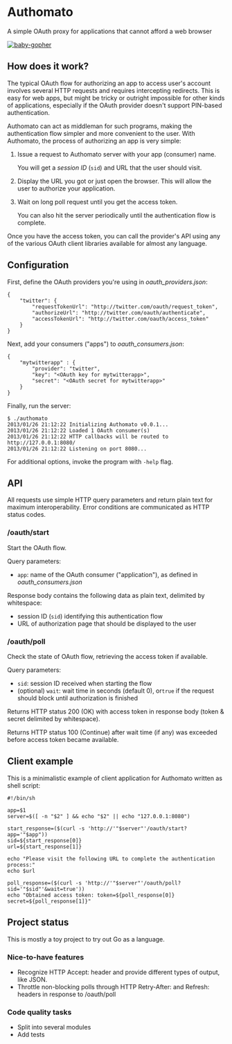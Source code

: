 # Authomato

A simple OAuth proxy for applications that cannot afford a web browser

[![baby-gopher](https://raw.github.com/drnic/babygopher-site/gh-pages/images/babygopher-badge.png)](http://www.babygopher.org)

## How does it work?

The typical OAuth flow for authorizing an app to access user's account
involves several HTTP requests and requires intercepting redirects.
This is easy for web apps, but might be tricky or outright impossible
for other kinds of applications, especially if the OAuth provider
doesn't support PIN-based authentication.

Authomato can act as middleman for such programs, making the authentication
flow simpler and more convenient to the user. With Authomato,
the process of authorizing an app is very simple:

1. Issue a request to Authomato server with your app (consumer) name.

   You will get a _session ID_ (`sid`) and URL that the user should visit.
2. Display the URL you got or just open the browser. This will allow the user
   to authorize your application.
3. Wait on long poll request until you get the access token.

   You can also hit the server periodically until the authentication flow is complete.

Once you have the access token, you can call the provider's API using
any of the various OAuth client libraries available for almost any language.

## Configuration

First, define the OAuth providers you're using in _oauth\_providers.json_:

    {
        "twitter": {
            "requestTokenUrl": "http://twitter.com/oauth/request_token",
            "authorizeUrl": "http://twitter.com/oauth/authenticate",
            "accessTokenUrl": "http://twitter.com/oauth/access_token"
        }
    }

Next, add your consumers ("apps") to _oauth_consumers.json_:

    {
        "mytwitterapp" : {
            "provider": "twitter",
            "key": "<OAuth key for mytwitterapp>",
            "secret": "<OAuth secret for mytwitterapp>"
        }
    }

Finally, run the server:

    $ ./authomato
    2013/01/26 21:12:22 Initializing Authomato v0.0.1...
    2013/01/26 21:12:22 Loaded 1 OAuth consumer(s)
    2013/01/26 21:12:22 HTTP callbacks will be routed to http://127.0.0.1:8080/
    2013/01/26 21:12:22 Listening on port 8080...

For additional options, invoke the program with `-help` flag.

## API

All requests use simple HTTP query parameters and return plain text
for maximum interoperability. Error conditions are communicated
as HTTP status codes.

### /oauth/start

Start the OAuth flow.

Query parameters:

* `app`: name of the OAuth consumer ("application"), as defined in _oauth_consumers.json_

Response body contains the following data as plain text, delimited by whitespace:

* session ID (`sid`) identifying this authentication flow
* URL of authorization page that should be displayed to the user

### /oauth/poll

Check the state of OAuth flow, retrieving the access token if available.

Query parameters:

* `sid`: session ID received when starting the flow
* (optional) `wait`: wait time in seconds (default 0),
  or`true` if the request should block until authorization is finished

Returns HTTP status 200 (OK) with access token in response body
(token & secret delimited by whitespace).

Returns HTTP status 100 (Continue) after wait time (if any) was exceeded
before access token became available.

## Client example

This is a minimalistic example of client application for Authomato written as shell script:

    #!/bin/sh

    app=$1
    server=$([ -n "$2" ] && echo "$2" || echo "127.0.0.1:8080")

    start_response=($(curl -s 'http://'"$server"'/oauth/start?app='"$app"))
    sid=${start_response[0]}
    url=${start_response[1]}

    echo "Please visit the following URL to complete the authentication process:"
    echo $url

    poll_response=($(curl -s 'http://'"$server"'/oauth/poll?sid='"$sid"'&wait=true'))
    echo "Obtained access token: token=${poll_response[0]} secret=${poll_response[1]}"


## Project status

This is mostly a toy project to try out Go as a language.

### Nice-to-have features

* Recognize HTTP Accept: header and provide different types of output, like JSON.
* Throttle non-blocking polls through HTTP Retry-After: and Refresh: headers in response to /oauth/poll

### Code quality tasks

* Split into several modules
* Add tests
